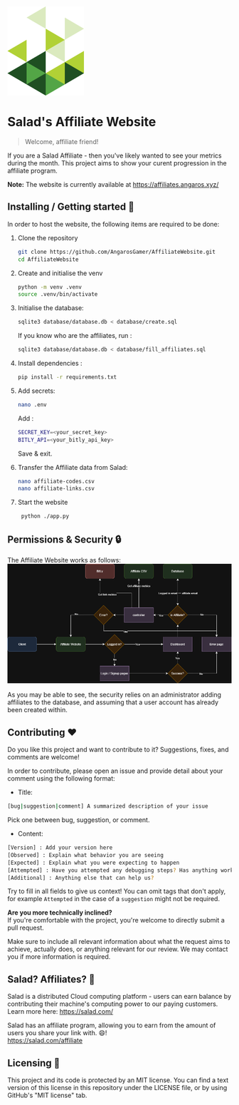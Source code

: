 ![Salad-logo](./views/static/images/logo-main.png)

# Salad's Affiliate Website
> Welcome, affiliate friend!

If you are a Salad Affiliate - then you've likely wanted to see your metrics during the month. This project aims to show your curent progression in the affiliate program.

**Note:** The website is currently available at https://affiliates.angaros.xyz/

## Installing / Getting started :beginner:

In order to host the website, the following items are required to be done:
1. Clone the repository
   ```bash
   git clone https://github.com/AngarosGamer/AffiliateWebsite.git
   cd AffiliateWebsite
   ```

2. Create and initialise the venv
   ```bash
   python -m venv .venv
   source .venv/bin/activate
   ```
3. Initialise the database:
   ```bash
   sqlite3 database/database.db < database/create.sql
   ```
   If you know who are the affiliates, run :
   ```bash
   sqlite3 database/database.db < database/fill_affiliates.sql
   ```
4. Install dependencies :
   ```bash
   pip install -r requirements.txt
   ```
5. Add secrets:
   ```bash
   nano .env
    ```
   Add :
   ```bash
   SECRET_KEY=<your_secret_key>
   BITLY_API=<your_bitly_api_key>
   ```
   Save & exit.
6. Transfer the Affiliate data from Salad:
   ```bash
   nano affiliate-codes.csv
   nano affiliate-links.csv
   ```
7. Start the website
   ```bash
    python ./app.py
   ```
## Permissions & Security :lock:

The Affiliate Website works as follows:
![Salad-logo](./views/static/images/affiliatewebsite-graph.png)

As you may be able to see, the security relies on an administrator adding affiliates to the database, and assuming that a user account has already been created within.

## Contributing :heart:

Do you like this project and want to contribute to it? Suggestions, fixes, and comments are welcome!

In order to contribute, please open an issue and provide detail about your comment using the following format:

- Title:
```bash
[bug|suggestion|comment] A summarized description of your issue
```
Pick one between bug, suggestion, or comment.

- Content:
```bash
[Version] : Add your version here
[Observed] : Explain what behavior you are seeing
[Expected] : Explain what you were expecting to happen
[Attempted] : Have you attempted any debugging steps? Has anything worked?
[Additional] : Anything else that can help us?
```
Try to fill in all fields to give us context! You can omit tags that don't apply, for example `Attempted` in the case of a `suggestion` might not be required.

**Are you more technically inclined?**<br>
If you're comfortable with the project, you're welcome to directly submit a pull request.

Make sure to include all relevant information about what the request aims to achieve, actually does, or anything relevant for our review. We may contact you if more information is required.

## Salad? Affiliates? :link:

Salad is a distributed Cloud computing platform - users can earn balance by contributing their machine's computing power to our paying customers.<br>
Learn more here: https://salad.com/

Salad has an affiliate program, allowing you to earn from the amount of users you share your link with. :smile:!<br>
https://salad.com/affiliate

## Licensing :scroll:

This project and its code is protected by an MIT license. You can find a text version of this license in this repository under the LICENSE file, or by using GitHub's "MIT license" tab.